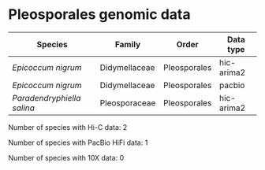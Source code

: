 # Pleosporales genomic data

| Species | Family | Order | Data type |
| -- | --- | --- | --- |
| *Epicoccum nigrum* | Didymellaceae | Pleosporales | hic-arima2 |
| *Epicoccum nigrum* | Didymellaceae | Pleosporales | pacbio |
| *Paradendryphiella salina* | Pleosporaceae | Pleosporales | hic-arima2 |

Number of species with Hi-C data: 2

Number of species with PacBio HiFi data: 1

Number of species with 10X data: 0

